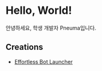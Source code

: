 # Hello, World!
안녕하세요, 학생 개발자 Pneuma입니다.

## Creations
* [Effortless Bot Launcher](Effortless-Bot-Launcher)
